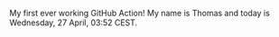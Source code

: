 My first ever working GitHub Action!
My name is Thomas and today is Wednesday, 27 April, 03:52 CEST. 
